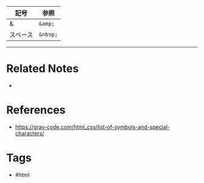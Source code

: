 |記号|参照|
|-|-|
|&|`&amp;`|
|スペース|`&nbsp;`|


---
# Related Notes
- 

# References
- https://gray-code.com/html_css/list-of-symbols-and-special-characters/

# Tags
- #html 